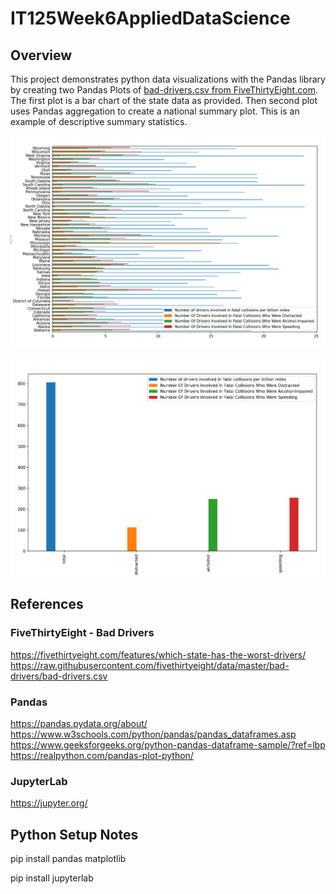 # IT125Week6AppliedDataScience 
## Overview
This project demonstrates python data visualizations with the Pandas library by creating two Pandas Plots of [bad-drivers.csv from FiveThirtyEight.com](https://raw.githubusercontent.com/fivethirtyeight/data/master/bad-drivers/bad-drivers.csv).   The first plot is a bar chart of the state data as provided.  Then second plot uses Pandas aggregation to create a national summary plot.   This is an example of descriptive summary statistics.

![2012 - Number Of Drivers Involved In Fatal Collisions By State](plot_bad_drivers_states.png?raw=true)

![2012 - Number Of Drivers Involved In Fatal Collisions By State](plot_bad_drivers_national.png?raw=true)





## References
### FiveThirtyEight - Bad Drivers 
https://fivethirtyeight.com/features/which-state-has-the-worst-drivers/
https://raw.githubusercontent.com/fivethirtyeight/data/master/bad-drivers/bad-drivers.csv

### Pandas
https://pandas.pydata.org/about/
https://www.w3schools.com/python/pandas/pandas_dataframes.asp
https://www.geeksforgeeks.org/python-pandas-dataframe-sample/?ref=lbp
https://realpython.com/pandas-plot-python/

### JupyterLab
https://jupyter.org/

## Python Setup Notes
pip install pandas matplotlib

pip install jupyterlab